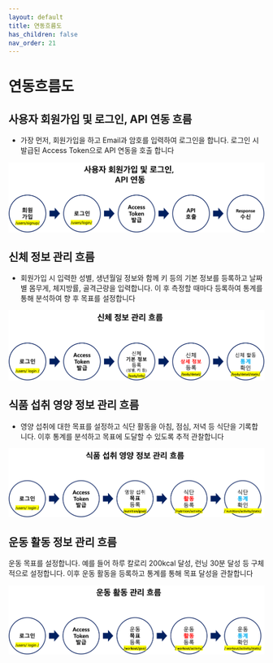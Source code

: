 ```yaml
---
layout: default
title: 연동흐름도
has_children: false
nav_order: 21
---
```


# 연동흐름도

## 사용자 회원가입 및 로그인, API 연동 흐름
- 가장 먼저, 회원가입을 하고 Email과 암호를 입력하여 로그인을 합니다. 로그인 시 발급된 Access Token으로 API 연동을 호출 합니다

![Api Flow](../../assets/images/011_energyboost/011_flow_001_api_flow.png)


## 신체 정보 관리 흐름
- 회원가입 시 입력한 성별, 생년월일 정보와 함께 키 등의 기본 정보를 등록하고 날짜별 몸무게, 체지방률, 골격근량을 입력합니다. 이 후 측정할 때마다 등록하여 통계를 통해 분석하여 향 후 목표를 설정합니다

![Body Flow](../../assets/images/011_energyboost/011_flow_002_body.png)


## 식품 섭취 영양 정보 관리 흐름
- 영양 섭취에 대한 목표를 설정하고 식단 활동을 아침, 점심, 저녁 등 식단을 기록합니다. 이후 통계를 분석하고 목표에 도달할 수 있도록 추적 관찰합니다

![Nutrition Activity Flow](../../assets/images/011_energyboost/011_flow_003_nutrition.png)


## 운동 활동 정보 관리 흐름
운동 목표를 설정합니다. 예를 들어 하루 칼로리 200kcal 달성, 런닝 30분 달성 등 구체적으로 설정합니다. 이후 운동 활동을 등록하고 통계를 통해 목표 달성을 관찰합니다

![Workout Activity Flow](../../assets/images/011_energyboost/011_flow_004_workout.png)

